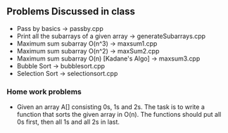 ## Problems Discussed in class

  - Pass by basics -> passby.cpp
  - Print all the subarrays of a given array -> generateSubarrays.cpp
  - Maximum sum subarray O(n^3) -> maxsum1.cpp
  - Maximum sum subarray O(n^2) -> maxSum2.cpp
  - Maximum sum subarray O(n) [Kadane's Algo] -> maxsum3.cpp
  - Bubble Sort -> bubblesort.cpp
  - Selection Sort -> selectionsort.cpp

### Home work problems
 - Given an array A[] consisting 0s, 1s and 2s. The task is to write a function that sorts the given array in O(n). The functions should put all 0s first, then all 1s and all 2s in last.
